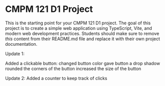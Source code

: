 # CMPM 121 D1 Project

This is the starting point for your CMPM 121 D1 project. The goal of this project is to create a simple web application using TypeScript, Vite, and modern web development practices. Students should make sure to remove _this_ content from their README.md file and replace it with their own project documentation.

Update 1:

Added a clickable button:
changed button color
gave button a drop shadow
rounded the corners of the button
increased the size of the button

Update 2:
Added a counter to keep track of clicks
